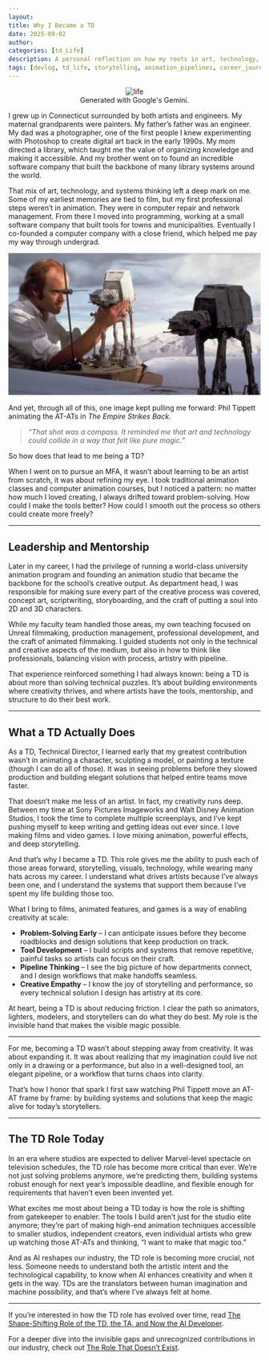 ```yaml
---
layout: 
title: Why I Became a TD
date: 2025-09-02
author: 
categories: [td_Life]
description: A personal reflection on how my roots in art, technology, and storytelling led me to the role of Technical Director, and why solving problems has always been my creative path.
tags: [devlog, td_life, storytelling, animation_pipelines, career_journey]
---
```





<div style="text-align: center;">
  <figure>
    <img src="/assets/img/life_with_hands.png" alt="life">
    <figcaption>Generated with Google's Gemini.</figcaption>
  </figure>
</div>

I grew up in Connecticut surrounded by both artists and engineers. My maternal grandparents were painters. My father’s father was an engineer. My dad was a photographer, one of the first people I knew experimenting with Photoshop to create digital art back in the early 1990s. My mom directed a library, which taught me the value of organizing knowledge and making it accessible. And my brother went on to found an incredible software company that built the backbone of many library systems around the world.  

That mix of art, technology, and systems thinking left a deep mark on me. Some of my earliest memories are tied to film, but my first professional steps weren’t in animation. They were in computer repair and network management. From there I moved into programming, working at a small software company that built tools for towns and municipalities. Eventually I co-founded a computer company with a close friend, which helped me pay my way through undergrad.  

![phil](/assets/img/phil_hoth.jpeg)

And yet, through all of this, one image kept pulling me forward: Phil Tippett animating the AT-ATs in *The Empire Strikes Back.* 


> *“That shot was a compass. It reminded me that art and technology could collide in a way that felt like pure magic.”*


So how does that lead to me being a TD?  

When I went on to pursue an MFA, it wasn’t about learning to be an artist from scratch, it was about refining my eye. I took traditional animation classes and computer animation courses, but I noticed a pattern: no matter how much I loved creating, I always drifted toward problem-solving. How could I make the tools better? How could I smooth out the process so others could create more freely?  

---
## Leadership and Mentorship

Later in my career, I had the privilege of running a world-class university animation program and founding an animation studio that became the backbone for the school’s creative output. As department head, I was responsible for making sure every part of the creative process was covered, concept art, scriptwriting, storyboarding, and the craft of putting a soul into 2D and 3D characters.

While my faculty team handled those areas, my own teaching focused on Unreal filmmaking, production management, professional development, and the craft of animated filmmaking. I guided students not only in the technical and creative aspects of the medium, but also in how to think like professionals, balancing vision with process, artistry with pipeline.

That experience reinforced something I had always known: being a TD is about more than solving technical puzzles. It’s about building environments where creativity thrives, and where artists have the tools, mentorship, and structure to do their best work.

---

## What a TD Actually Does  

As a TD, Technical Director, I learned early that my greatest contribution wasn’t in animating a character, sculpting a model, or painting a texture (though I can do all of those). It was in seeing problems before they slowed production and building elegant solutions that helped entire teams move faster.  

That doesn’t make me less of an artist. In fact, my creativity runs deep. Between my time at Sony Pictures Imageworks and Walt Disney Animation Studios, I took the time to complete multiple screenplays, and I’ve kept pushing myself to keep writing and getting ideas out ever since. I love making films and video games. I love mixing animation, powerful effects, and deep storytelling.  

And that’s why I became a TD. This role gives me the ability to push each of those areas forward, storytelling, visuals, technology, while wearing many hats across my career. I understand what drives artists because I’ve always been one, and I understand the systems that support them because I’ve spent my life building those too.  

What I bring to films, animated features, and games is a way of enabling creativity at scale:  


- **Problem-Solving Early** – I can anticipate issues before they become roadblocks and design solutions that keep production on track.  
- **Tool Development** – I build scripts and systems that remove repetitive, painful tasks so artists can focus on their craft.  
- **Pipeline Thinking** – I see the big picture of how departments connect, and I design workflows that make handoffs seamless.  
- **Creative Empathy** – I know the joy of storytelling and performance, so every technical solution I design has artistry at its core.  

At heart, being a TD is about reducing friction. I clear the path so animators, lighters, modelers, and storytellers can do what they do best. My role is the invisible hand that makes the visible magic possible.  

---

For me, becoming a TD wasn’t about stepping away from creativity. It was about expanding it. It was about realizing that my imagination could live not only in a drawing or a performance, but also in a well-designed tool, an elegant pipeline, or a workflow that turns chaos into clarity.  

That’s how I honor that spark I first saw watching Phil Tippett move an AT-AT frame by frame: by building systems and solutions that keep the magic alive for today’s storytellers.  

---
## The TD Role Today

In an era where studios are expected to deliver Marvel-level spectacle on television schedules, the TD role has become more critical than ever. We’re not just solving problems anymore, we’re predicting them, building systems robust enough for next year’s impossible deadline, and flexible enough for requirements that haven’t even been invented yet.

What excites me most about being a TD today is how the role is shifting from gatekeeper to enabler. The tools I build aren’t just for the studio elite anymore; they’re part of making high-end animation techniques accessible to smaller studios, independent creators, even individual artists who grew up watching those AT-ATs and thinking, “I want to make that magic too.”

And as AI reshapes our industry, the TD role is becoming more crucial, not less. Someone needs to understand both the artistic intent and the technological capability, to know when AI enhances creativity and when it gets in the way. TDs are the translators between human imagination and machine possibility, and that’s where I’ve always felt at home.

---

If you’re interested in how the TD role has evolved over time, read [The Shape-Shifting Role of the TD, the TA, and Now the AI Developer](/posts/td-ta-ai-role-evolution/).  

For a deeper dive into the invisible gaps and unrecognized contributions in our industry, check out [The Role That Doesn’t Exist](/posts/the-role-that-doesnt-exist/).  



